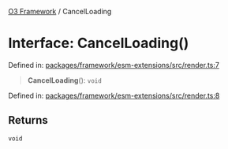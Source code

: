 [O3 Framework](../API.md) / CancelLoading

# Interface: CancelLoading()

Defined in: [packages/framework/esm-extensions/src/render.ts:7](https://github.com/openmrs/openmrs-esm-core/blob/main/packages/framework/esm-extensions/src/render.ts#L7)

> **CancelLoading**(): `void`

Defined in: [packages/framework/esm-extensions/src/render.ts:8](https://github.com/openmrs/openmrs-esm-core/blob/main/packages/framework/esm-extensions/src/render.ts#L8)

## Returns

`void`
